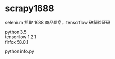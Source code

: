 # scrapy1688
selenium 抓取 1688 商品信息，tensorflow 破解验证码

python 3.5   
tensorflow 1.2.1     
firfox 58.0.1    

    
python info.py   
